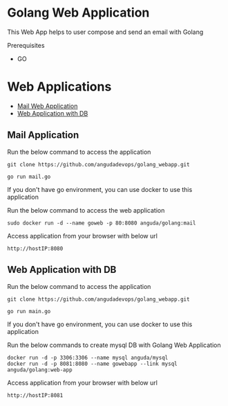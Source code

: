 # Golang Web Application

This Web App helps to user compose and send an email with Golang

Prerequisites
- GO

# Web Applications
- [Mail Web Application](#Mail-Application)
- [Web Application with DB](#Web-Application-with-DB)

## Mail Application

Run the below command to access the application 
```
git clone https://github.com/angudadevops/golang_webapp.git

go run mail.go
```

If you don't have go environment, you can use docker to use this application 

Run the below command to access the web application 
```
sudo docker run -d --name goweb -p 80:8080 anguda/golang:mail
```

Access application from your browser with below url
```
http://hostIP:8080
```
## Web Application with DB

Run the below command to access the application 
```
git clone https://github.com/angudadevops/golang_webapp.git

go run main.go
```

If you don't have go environment, you can use docker to use this application 

Run the below commands to create mysql DB with Golang Web Application 

```
docker run -d -p 3306:3306 --name mysql anguda/mysql
docker run -d -p 8081:8080 --name gowebapp --link mysql anguda/golang:web-app
```
Access application from your browser with below url
```
http://hostIP:8081
```
